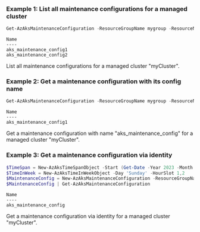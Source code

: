 ### Example 1: List all maintenance configurations for a managed cluster
```powershell
Get-AzAksMaintenanceConfiguration -ResourceGroupName mygroup -ResourceName myCluster
```

```output
Name
----
aks_maintenance_config1
aks_maintenance_config2
```

List all maintenance configurations for a managed cluster "myCluster".

### Example 2: Get a maintenance configuration with its config name
```powershell
Get-AzAksMaintenanceConfiguration -ResourceGroupName mygroup -ResourceName myCluster -ConfigName 'aks_maintenance_config'
```

```output
Name
----
aks_maintenance_config1
```

Get a maintenance configuration with name "aks_maintenance_config" for a managed cluster "myCluster".

### Example 3: Get a maintenance configuration via identity
```powershell
$TimeSpan = New-AzAksTimeSpanObject -Start (Get-Date -Year 2023 -Month 3 -Day 1) -End (Get-Date -Year 2023 -Month 3 -Day 2)
$TimeInWeek = New-AzAksTimeInWeekObject -Day 'Sunday' -HourSlot 1,2
$MaintenanceConfig = New-AzAksMaintenanceConfiguration -ResourceGroupName mygroup -ResourceName myCluster -ConfigName 'aks_maintenance_config' -TimeInWeek $TimeInWeek -NotAllowedTime $TimeSpan
$MaintenanceConfig | Get-AzAksMaintenanceConfiguration
```

```output
Name
----
aks_maintenance_config
```

Get a maintenance configuration via identity for a managed cluster "myCluster".


